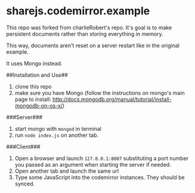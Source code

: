 sharejs.codemirror.example
==========================

This repo was forked from charlieRobert's repo. It's goal is to make persistent documents rather than storing everything in memory.

This way, documents aren't reset on a server restart like in the original example.

It uses Mongo instead.

##Installation and Use##

1. clone this repo
2. make sure you have Mongo (follow the instructions on mongo's main page to install: http://docs.mongodb.org/manual/tutorial/install-mongodb-on-os-x/)

###Server###

1. start mongo with `mongod` in terminal
2. run `node index.js` on another tab.

###Client###

1. Open a browser and launch `127.0.0.1:8007` substituting a port number you passed as an argument when starting the server if needed.
2. Open another tab and launch the same url
3. Type some JavaScript into the codemirror instances. They should be synced.